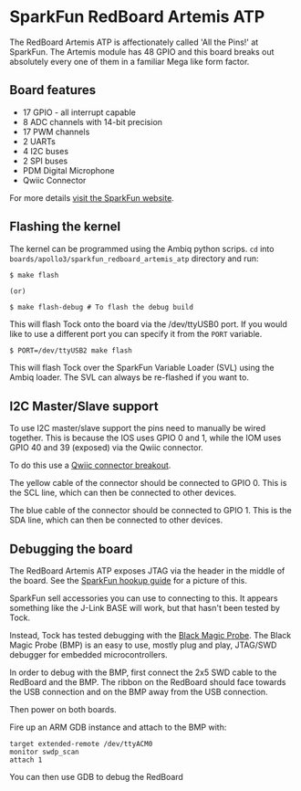 SparkFun RedBoard Artemis ATP
=============================

The RedBoard Artemis ATP is affectionately called 'All the Pins!' at SparkFun.
The Artemis module has 48 GPIO and this board breaks out absolutely every one
of them in a familiar Mega like form factor.

## Board features

 - 17 GPIO - all interrupt capable
 - 8 ADC channels with 14-bit precision
 - 17 PWM channels
 - 2 UARTs
 - 4 I2C buses
 - 2 SPI buses
 - PDM Digital Microphone
 - Qwiic Connector

For more details [visit the SparkFun
website](https://www.sparkfun.com/products/15442).

## Flashing the kernel

The kernel can be programmed using the Ambiq python scrips. `cd` into `boards/apollo3/sparkfun_redboard_artemis_atp`
directory and run:

```shell
$ make flash

(or)

$ make flash-debug # To flash the debug build
```

This will flash Tock onto the board via the /dev/ttyUSB0 port. If you would like to use a different port you can specify it from the `PORT` variable.

```bash
$ PORT=/dev/ttyUSB2 make flash
```

This will flash Tock over the SparkFun Variable Loader (SVL) using the Ambiq loader.
The SVL can always be re-flashed if you want to.

## I2C Master/Slave support

To use I2C master/slave support the pins need to manually be wired together. This
is because the IOS uses GPIO 0 and 1, while the IOM uses GPIO 40 and 39 (exposed)
via the Qwiic connector.

To do this use a [Qwiic connector breakout](https://www.sparkfun.com/products/14425).

The yellow cable of the connector should be connected to GPIO 0. This is the
SCL line, which can then be connected to other devices.

The blue cable of the connector should be connected to GPIO 1. This is the
SDA line, which can then be connected to other devices.

## Debugging the board

The RedBoard Artemis ATP exposes JTAG via the header in the middle of
the board. See the [SparkFun hookup guide](https://learn.sparkfun.com/tutorials/hookup-guide-for-the-sparkfun-redboard-artemis-atp) for a picture of this.

SparkFun sell accessories you can use to connecting to this. It appears
something like the J-Link BASE will work, but that hasn't been tested by Tock.

Instead, Tock has tested debugging with the [Black Magic Probe](https://black-magic.org/).
The Black Magic Probe (BMP) is an easy to use, mostly plug and play, JTAG/SWD debugger
for embedded microcontrollers.

In order to debug with the BMP, first connect the 2x5 SWD cable to the RedBoard
and the BMP. The ribbon on the RedBoard should face towards the USB
connection and on the BMP away from the USB connection.

Then power on both boards.

Fire up an ARM GDB instance and attach to the BMP with:

```
target extended-remote /dev/ttyACM0
monitor swdp_scan
attach 1
```

You can then use GDB to debug the RedBoard
